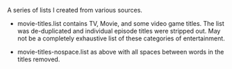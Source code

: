 A series of lists I created from various sources.

- movie-titles.list contains TV, Movie, and some video game titles. The list was de-duplicated and individual episode titles were stripped out. May not be a completely exhaustive list of these categories of entertainment.

- movie-titles-nospace.list as above with all spaces between words in the titles removed.
